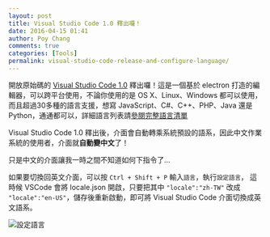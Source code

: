 ```yaml
---
layout: post
title: Visual Studio Code 1.0 釋出囉！
date: 2016-04-15 01:41
author: Poy Chang
comments: true
categories: [Tools]
permalink: visual-studio-code-release-and-configure-language/
---
```


開放原始碼的 [Visual Studio Code 1.0](https://www.visualstudio.com/zh-tw/products/code-vs.aspx) 釋出囉！這是一個基於 electron 打造的編輯器，可以跨平台使用，不論你使用的是 OS X、Linux、Windows 都可以使用，而且超過30多種的語言支援，想寫 JavaScript、C#、C++、PHP、Java 還是 Python，通通都可以，詳細語言列表請[參閱完整語言清單](https://code.visualstudio.com/docs/languages/overview)

Visual Studio Code 1.0 釋出後，介面會自動轉乘系統預設的語系，因此中文作業系統的使用者，介面就**自動變中文**了！

只是中文的介面讓我一時之間不知道如何下指令了...

如果要切換回英文介面，可以按 `Ctrl + Shift + P` 輸入`語言`，執行`設定語言`， 這時候 VSCode 會將 locale.json 開啟，只要把其中 `"locale":"zh-TW"` 改成 `"locale":"en-US"`，儲存後重新啟動，即可將 Visual Studio Code 介面切換成英文語系。

![設定語言](http://i.imgur.com/oUXS0wh.png)
